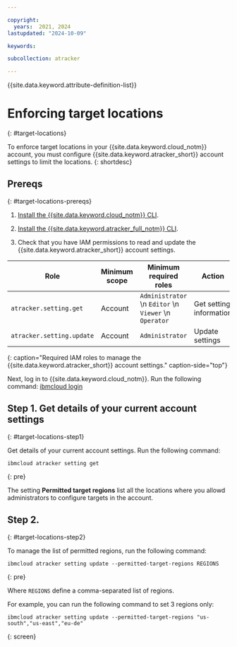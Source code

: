 ```yaml
---

copyright:
  years:  2021, 2024
lastupdated: "2024-10-09"

keywords:

subcollection: atracker

---
```


{{site.data.keyword.attribute-definition-list}}


# Enforcing target locations
{: #target-locations}

To enforce target locations in your {{site.data.keyword.cloud_notm}} account, you must configure {{site.data.keyword.atracker_short}} account settings to limit the locations.
{: shortdesc}


## Prereqs
{: #target-locations-prereqs}

1. [Install the {{site.data.keyword.cloud_notm}} CLI](/docs/cli?topic=cli-install-ibmcloud-cli).

2. [Install the {{site.data.keyword.atracker_full_notm}} CLI](/docs/atracker?topic=atracker-atracker-cli-config).

3. Check that you have IAM permissions to read and update the {{site.data.keyword.atracker_short}} account settings.

| Role                      | Minimum scope  | Minimum required roles | Action         |
| ------------------------- | -------------- | ---------------------- | -------------- |
| `atracker.setting.get`    | Account        | `Administrator`  \n `Editor`  \n `Viewer`  \n `Operator` | Get setting information |
| `atracker.setting.update` | Account        | `Administrator`| Update settings |
{: caption="Required IAM roles to manage the {{site.data.keyword.atracker_short}} account settings." caption-side="top"}


Next, log in to {{site.data.keyword.cloud_notm}}. Run the following command: [ibmcloud login](/docs/cli?topic=cli-ibmcloud_cli#ibmcloud_login)



## Step 1. Get details of your current account settings
{: #target-locations-step1}

Get details of your current account settings. Run the following command:

```text
ibmcloud atracker setting get
```
{: pre}

The setting **Permitted target regions** list all the locations where you allowd administrators to configure targets in the account.

## Step 2.
{: #target-locations-step2}

To manage the list of permitted regions, run the following command:

```text
ibmcloud atracker setting update --permitted-target-regions REGIONS
```
{: pre}

Where `REGIONS` define a comma-separated list of regions.

For example, you can run the following command to set 3 regions only:

```text
ibmcloud atracker setting update --permitted-target-regions "us-south","us-east","eu-de"
```
{: screen}
